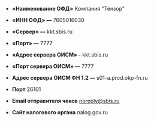 - **«Наименование ОФД»**
Компания "Тензор"

- **«ИНН ОФД» —** 
7605016030

- **«Сервер» —** 
kkt.sbis.ru

- **«Порт» —** 
7777

- **«Адрес сервера ОИСМ» -** 
kkt.sbis.ru

- **«Порт сервера ОИСМ» —** 
7777

- **Адрес сервера ОИСМ ФН 1.2 —** 
s01-a.prod.okp-fn.ru

- **Порт**
26101

- **Email отправителя чеков**
noreply@sbis.ru

- **Сайт налогового органа**
nalog.gov.ru
